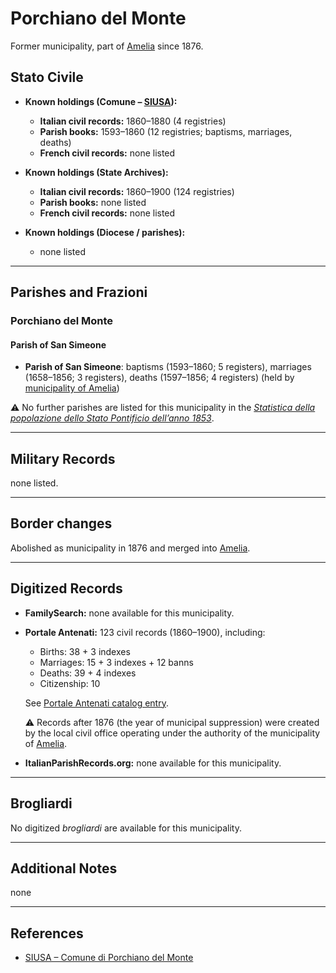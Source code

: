 # Porchiano del Monte

Former municipality, part of [Amelia](amelia.md) since 1876.

## Stato Civile

* **Known holdings (Comune – [SIUSA](https://siusa-archivi.cultura.gov.it/cgi-bin/siusa/pagina.pl?ChiaveAlbero=302716&ApriNodo=1&TipoPag=comparc&Chiave=302717)):**

  * **Italian civil records:** 1860–1880 (4 registries)
  * **Parish books:** 1593–1860 (12 registries; baptisms, marriages, deaths)
  * **French civil records:** none listed

* **Known holdings (State Archives):**

  * **Italian civil records:** 1860–1900 (124 registries)
  * **Parish books:** none listed
  * **French civil records:** none listed

* **Known holdings (Diocese / parishes):**

  * none listed

---

## Parishes and Frazioni

### Porchiano del Monte

#### Parish of San Simeone

* **Parish of San Simeone**: baptisms (1593–1860; 5 registers), marriages (1658–1856; 3 registers), deaths (1597–1856; 4 registers) (held by [municipality of Amelia](https://siusa-archivi.cultura.gov.it/cgi-bin/siusa/pagina.pl?ChiaveAlbero=302716&ApriNodo=1&TipoPag=comparc&Chiave=302717))

⚠️ No further parishes are listed for this municipality in the *[Statistica della popolazione dello Stato Pontificio dell’anno 1853](https://www.google.it/books/edition/Statistics_della_popolazione_dello_Stato/v6dCAQAAMAAJ)*.

---

## Military Records

none listed.

---

## Border changes

Abolished as municipality in 1876 and merged into [Amelia](amelia.md).

---

## Digitized Records

* **FamilySearch:** none available for this municipality.

* **Portale Antenati:** 123 civil records (1860–1900), including:

  * Births: 38 + 3 indexes
  * Marriages: 15 + 3 indexes + 12 banns
  * Deaths: 39 + 4 indexes
  * Citizenship: 10

  See [Portale Antenati catalog entry](https://antenati.cultura.gov.it/search-registry/?localita=porchiano&s_facet_query=localita_ss%3AAmelia).
  
  ⚠️ Records after 1876 (the year of municipal suppression) were created by the local civil office operating under the authority of the municipality of [Amelia](muni_pages/amelia.md).  

* **ItalianParishRecords.org:** none available for this municipality.

---

## Brogliardi

No digitized *brogliardi* are available for this municipality.

---

## Additional Notes

none

---

## References

* [SIUSA – Comune di Porchiano del Monte](https://siusa-archivi.cultura.gov.it/cgi-bin/siusa/pagina.pl?ChiaveAlbero=302716&ApriNodo=1&TipoPag=comparc&Chiave=302717)
